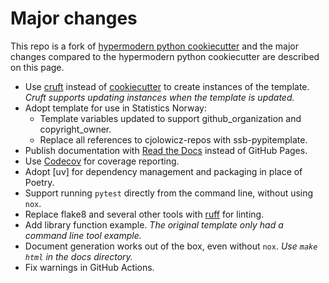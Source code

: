 # Major changes

This repo is a fork of [hypermodern python cookiecutter] and the major changes compared
to the hypermodern python cookiecutter are described on this page.

- Use [cruft] instead of [cookiecutter] to create instances of the template.
  _Cruft supports updating instances when the template is updated._
- Adopt template for use in Statistics Norway:
  - Template variables updated to support github_organization and copyright_owner.
  - Replace all references to cjolowicz-repos with ssb-pypitemplate.
- Publish documentation with [Read the Docs] instead of GitHub Pages.
- Use [Codecov] for coverage reporting.
- Adopt [uv] for dependency management and packaging in place of Poetry.
- Support running `pytest` directly from the command line, without using `nox`.
- Replace flake8 and several other tools with [ruff] for linting.
- Add library function example.
  _The original template only had a command line tool example._
- Document generation works out of the box, even without `nox`.
  _Use `make html` in the docs directory._
- Fix warnings in GitHub Actions.

[codecov]: https://about.codecov.io/
[cookiecutter]: https://github.com/cookiecutter/cookiecutter
[cruft]: https://cruft.github.io/cruft/
[github pages]: https://docs.github.com/en/pages
[hypermodern python cookiecutter]: https://github.com/cjolowicz/cookiecutter-hypermodern-python
[read the docs]: https://readthedocs.org/
[ruff]: https://docs.astral.sh/ruff/
[sonarcloud]: https://www.sonarsource.com/products/sonarcloud/
